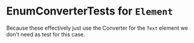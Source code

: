 # EnumConverterTests for `Element`

Because these effectively just use the Converter for the `Text` element we don't need as test for this case.
